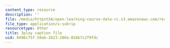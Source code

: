 ```yaml
---
content_type: resource
description: ''
file: /media/https%3A/open-learning-course-data-rc.s3.amazonaws.com/res-18-005-highlights-of-calculus-spring-2010/8496c75f58ab2b23288a81bb7c2f9fdc_IDo4uPyqQbQ.srt
file_type: application/x-subrip
resourcetype: Other
title: 3play caption file
uid: 8496c75f-58ab-2b23-288a-81bb7c2f9fdc
---
```

